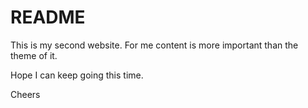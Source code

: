 # README

This is my second website. For me content is more important than the theme of it. 

Hope I can keep going this time.

Cheers